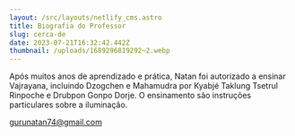 ```yaml
---
layout: /src/layouts/netlify_cms.astro
title: Biografia do Professor
slug: cerca-de
date: 2023-07-21T16:32:42.442Z
thumbnail: /uploads/1689296819292~2.webp
---
```

Após muitos anos de aprendizado e prática, Natan foi autorizado a ensinar Vajrayana, incluindo Dzogchen e Mahamudra por Kyabjé Taklung Tsetrul Rinpoche e Drubpon Gonpo Dorje. O ensinamento são instruções particulares sobre a iluminação.

<gurunatan74@gmail.com>
